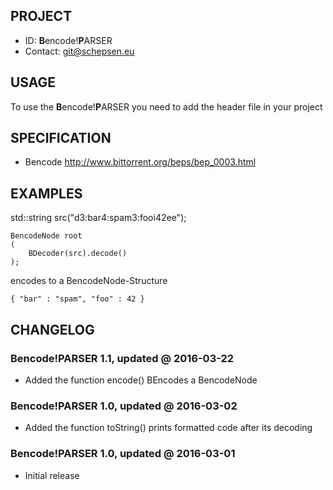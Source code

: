 ## PROJECT ##

* ID: **B**encode!**P**ARSER
* Contact: git@schepsen.eu

## USAGE ##

To use the **B**encode!**P**ARSER you need to add the header file in your project

## SPECIFICATION ##

* Bencode http://www.bittorrent.org/beps/bep_0003.html

## EXAMPLES ##

std::string src("d3:bar4:spam3:fooi42ee");

```
BencodeNode root
(
    BDecoder(src).decode()
);
```
encodes to a BencodeNode-Structure
```
{ "bar" : "spam", "foo" : 42 }

```
## CHANGELOG ##

### Bencode!PARSER 1.1, updated @ 2016-03-22 ###

* Added the function encode() BEncodes a BencodeNode

### Bencode!PARSER 1.0, updated @ 2016-03-02 ###

* Added the function toString() prints formatted code after its decoding

### Bencode!PARSER 1.0, updated @ 2016-03-01 ###

* Initial release
